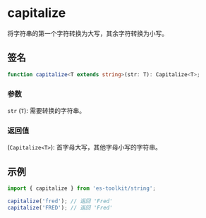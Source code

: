 # capitalize

将字符串的第一个字符转换为大写，其余字符转换为小写。

## 签名

```typescript
function capitalize<T extends string>(str: T): Capitalize<T>;
```

### 参数

`str` (`T`): 需要转换的字符串。

### 返回值

(`Capitalize<T>`): 首字母大写，其他字母小写的字符串。

## 示例

```typescript
import { capitalize } from 'es-toolkit/string';

capitalize('fred'); // 返回 'Fred'
capitalize('FRED'); // 返回 'Fred'
```
